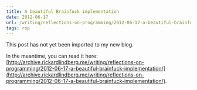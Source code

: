 ```yaml
---
title: A beautiful Brainfuck implementation
date: 2012-06-17
url: /writing/reflections-on-programming/2012-06-17-a-beautiful-brainfuck-implementation/
tags: rop
---
```


This post has not yet been imported to my new blog.

In the meantime, you can read it here: [http://archive.rickardlindberg.me/writing/reflections-on-programming/2012-06-17-a-beautiful-brainfuck-implementation/](http://archive.rickardlindberg.me/writing/reflections-on-programming/2012-06-17-a-beautiful-brainfuck-implementation/).
